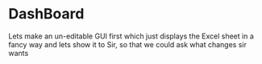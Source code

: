# DashBoard
Lets make an un-editable GUI first which just displays the Excel sheet in a fancy way and lets show it to Sir, so that we could ask what changes sir wants

